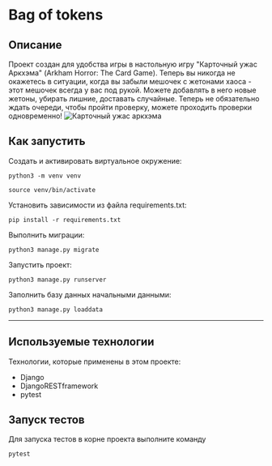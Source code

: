 # Bag of tokens

## Описание
Проект создан для удобства игры в настольную игру "Карточный ужас Аркхэма" (Arkham Horror: The Card Game).
Теперь вы никогда не окажетесь в ситуации, когда вы забыли мешочек с жетонами хаоса - этот мешочек всегда у вас под рукой. Можете добавлять в него новые жетоны, убирать лишние, доставать случайные. Теперь не обязательно ждать очереди, чтобы пройти проверку, можете проходить проверки одновременно!
![Карточный ужас аркхэма](https://images-cdn.fantasyflightgames.com/filer_public/15/5a/155a496b-8724-4dc1-a0a3-840127e09f34/ahc01_feature.jpg)


## Как запустить
Cоздать и активировать виртуальное окружение:

```
python3 -m venv venv
```

```
source venv/bin/activate
```

Установить зависимости из файла requirements.txt:

```
pip install -r requirements.txt
```

Выполнить миграции:

```
python3 manage.py migrate
```

Запустить проект:

```
python3 manage.py runserver
```

Заполнить базу данных начальными данными:

```
python3 manage.py loaddata
```
***

## Используемые технологии 
Технологии, которые применены в этом проекте:
- Django
- DjangoRESTframework
- pytest

## Запуск тестов
Для запуска тестов в корне проекта выполните команду

```
pytest
```

